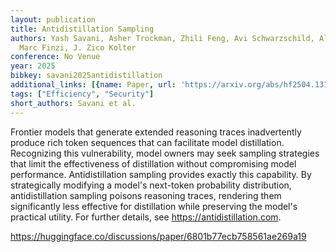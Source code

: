 ```yaml
---
layout: publication
title: Antidistillation Sampling
authors: Yash Savani, Asher Trockman, Zhili Feng, Avi Schwarzschild, Alexander Robey,
  Marc Finzi, J. Zico Kolter
conference: No Venue
year: 2025
bibkey: savani2025antidistillation
additional_links: [{name: Paper, url: 'https://arxiv.org/abs/hf2504.13146'}]
tags: ["Efficiency", "Security"]
short_authors: Savani et al.
---
```

Frontier models that generate extended reasoning traces inadvertently produce rich token sequences that can facilitate model distillation. Recognizing this vulnerability, model owners may seek sampling strategies that limit the effectiveness of distillation without compromising model performance. Antidistillation sampling provides exactly this capability. By strategically modifying a model's next-token probability distribution, antidistillation sampling poisons reasoning traces, rendering them significantly less effective for distillation while preserving the model's practical utility. For further details, see https://antidistillation.com.

https://huggingface.co/discussions/paper/6801b77ecb758561ae269a19
